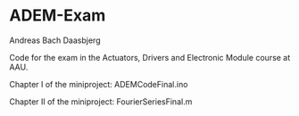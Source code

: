 # ADEM-Exam
Andreas Bach Daasbjerg

Code for the exam in the Actuators, Drivers and Electronic Module course at AAU.

Chapter I of the miniproject: ADEMCodeFinal.ino

Chapter II of the miniproject: FourierSeriesFinal.m
